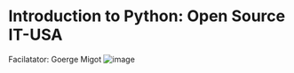 # Introduction to Python: Open Source IT-USA 
Facilatator: Goerge Migot 
![image](https://user-images.githubusercontent.com/42208250/115008698-1cd5af00-9eb4-11eb-86cc-72722a550acf.png)
